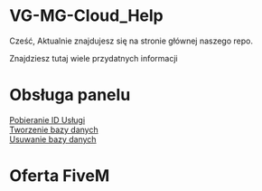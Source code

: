 # VG-MG-Cloud_Help
Cześć,
Aktualnie znajdujesz się na stronie głównej naszego repo.

Znajdziesz tutaj wiele przydatnych informacji

# Obsługa panelu
[Pobieranie ID Usługi](https://github.com/Czarniecki-UwU/VG-MG-Cloud_Help/blob/898a4974c3b418aa2c770187ca23dfd582d60bf4/Panel_HELP/PobranieIDUs%C5%82ugi.md)<br>
[Tworzenie bazy danych](https://github.com/Czarniecki-UwU/VG-MG-Cloud_Help/blob/c272d343fbebe6c87023963e13b6902e57d1caae/Panel_HELP/TworzenieBazyDanych.md)<br>
[Usuwanie bazy danych](https://github.com/Czarniecki-UwU/VG-MG-Cloud_Help/blob/f119003bdf3dff7d9e9def2b32d2de53ead0272e/Panel_HELP/UsuwanieBazyDanych.md)<br>

# Oferta FiveM
